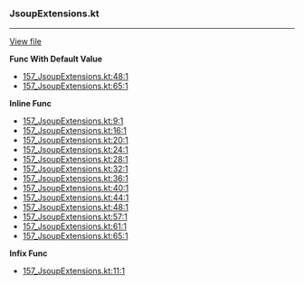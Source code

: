 ### JsoupExtensions.kt
---
[View file](../../precision_analyzed/157_JsoupExtensions.kt)

**Func With Default Value**

 - [157_JsoupExtensions.kt:48:1](../../precision_analyzed/157_JsoupExtensions.kt#L48)
 - [157_JsoupExtensions.kt:65:1](../../precision_analyzed/157_JsoupExtensions.kt#L65)

**Inline Func**

 - [157_JsoupExtensions.kt:9:1](../../precision_analyzed/157_JsoupExtensions.kt#L9)
 - [157_JsoupExtensions.kt:16:1](../../precision_analyzed/157_JsoupExtensions.kt#L16)
 - [157_JsoupExtensions.kt:20:1](../../precision_analyzed/157_JsoupExtensions.kt#L20)
 - [157_JsoupExtensions.kt:24:1](../../precision_analyzed/157_JsoupExtensions.kt#L24)
 - [157_JsoupExtensions.kt:28:1](../../precision_analyzed/157_JsoupExtensions.kt#L28)
 - [157_JsoupExtensions.kt:32:1](../../precision_analyzed/157_JsoupExtensions.kt#L32)
 - [157_JsoupExtensions.kt:36:1](../../precision_analyzed/157_JsoupExtensions.kt#L36)
 - [157_JsoupExtensions.kt:40:1](../../precision_analyzed/157_JsoupExtensions.kt#L40)
 - [157_JsoupExtensions.kt:44:1](../../precision_analyzed/157_JsoupExtensions.kt#L44)
 - [157_JsoupExtensions.kt:48:1](../../precision_analyzed/157_JsoupExtensions.kt#L48)
 - [157_JsoupExtensions.kt:57:1](../../precision_analyzed/157_JsoupExtensions.kt#L57)
 - [157_JsoupExtensions.kt:61:1](../../precision_analyzed/157_JsoupExtensions.kt#L61)
 - [157_JsoupExtensions.kt:65:1](../../precision_analyzed/157_JsoupExtensions.kt#L65)

**Infix Func**

 - [157_JsoupExtensions.kt:11:1](../../precision_analyzed/157_JsoupExtensions.kt#L11)
